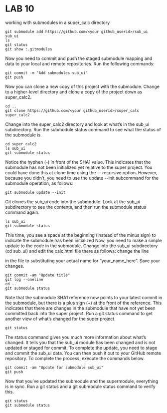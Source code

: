 # LAB 10 
working with submodules
in a super_calc directory

```shell
git submodule add https://github.com/<your github_userid>/sub_ui sub_ui
ls 
git status
git show :.gitmodules
```
Now you need to commit and push the staged submodule mapping
and data to your local and remote repositories. Run the following
commands:

```shell
git commit -m "Add submodules sub_ui"
git push
```

Now you can clone a new copy of this project with the submodule.
Change to a higher-level directory and clone a copy of the project
down as super_calc2.

```shell
cd ..
git clone https://github.com/<your github_userid>/super_calc super_calc2
```
Change into the super_calc2 directory and look at what’s in the
sub_ui subdirectory. Run the submodule status command to see
what the status of the submodule is.

```shell
cd super_calc2
ls sub_ui
git submodule status
```
Notice the hyphen (-) in front of the SHA1 value. This indicates
that the submodule has not been initialized yet relative to the super
project. You could have done this at clone time using the --
recursive option. However, because you didn’t, you need to use the
update --init subcommand for the submodule operation, as
follows:

```
git submodule update --init
```
Git clones the sub_ui code into the submodule. Look at the sub_ui
subdirectory to see the contents, and then run the submodule
status command again.

```shell
ls sub_ui
git submodule status
```

This time, you see a space at the beginning (instead of the minus
sign) to indicate the submodule has been initialized
Now, you need to make a simple update to the code in the
submodule. Change into the sub_ui subdirectory (cd sub_ui) and
edit the calc.html file there as follows: change the line
<title>Advanced Calculator</title>
in the file to
<title> your_name_here Advanced Calculator</title>
substituting your actual name for “your_name_here”. Save your
changes.

```shell
git commit -am "Update title"
git log --oneline
cd ..
git submodule status

```

Note that the submodule SHA1 reference now points to your latest
commit in the submodule, but there is a plus sign (+) at the front of
the reference. This indicates that there are changes in the
submodule that have not yet been committed back into the super
project. Run a git status command to get another view of what’s
changed for the super project.

```git status``` 

The status command gives you much more information about
what’s changed. It tells you that the sub_ui module has been
changed and is not updated or staged for commit. To complete the
update, you need to stage and commit the sub_ui data. You can
then push it out to your GitHub remote repository. To complete the
process, execute the commands below.

```shell
git commit -am "Update for submodule sub_ui"
git push
```

Now that you’ve updated the submodule and the supermodule,
everything is in sync. Run a git status and a git submodule status
command to verify this.

```shell
git status
git submodule status
```
